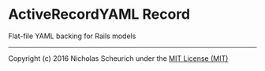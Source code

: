 # ActiveRecordYAML Record 

Flat-file YAML backing for Rails models

---

Copyright (c) 2016 Nicholas Scheurich under the [MIT License (MIT)](https://opensource.org/licenses/MIT)

